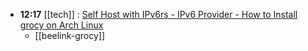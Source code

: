 - **12:17** [[tech]] :  [Self Host with IPv6rs - IPv6 Provider - How to Install grocy on Arch Linux](https://www.ipv6.rs/tutorial/Arch_Linux/grocy/)
	- [[beelink-grocy]]